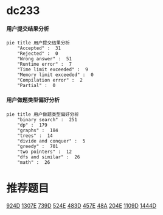 # dc233

<!-- tabs:start -->



#### **用户提交结果分析**

```mermaid
pie title 用户提交结果分析
    "Accepted" :  31
    "Rejected" :  0
    "Wrong answer" :  51
    "Runtime error" :  7
    "Time limit exceeded" :  9
    "Memory limit exceeded" :  0
    "Compilation error" :  2
    "Partial" :  0
```

#### **用户做题类型偏好分析**

```mermaid
pie title 用户做题类型偏好分析
    "binary search" :  251
    "dp" :  179
    "graphs" :  184
    "trees" :  14
    "divide and conquer" :  5
    "greedy" :  701
    "two pointers" :  12
    "dfs and similar" :  26
    "math" :  26
```



<!-- tabs:end -->
# 推荐题目
[924D](https://codeforces.com/contest/924/problem/D)
[1307E](https://codeforces.com/contest/1307/problem/E)
[739D](https://codeforces.com/contest/739/problem/D)
[524E](https://codeforces.com/contest/524/problem/E)
[483D](https://codeforces.com/contest/483/problem/D)
[457E](https://codeforces.com/contest/457/problem/E)
[48A](https://codeforces.com/contest/48/problem/A)
[204E](https://codeforces.com/contest/204/problem/E)
[1109D](https://codeforces.com/contest/1109/problem/D)
[1444D](https://codeforces.com/contest/1444/problem/D)
